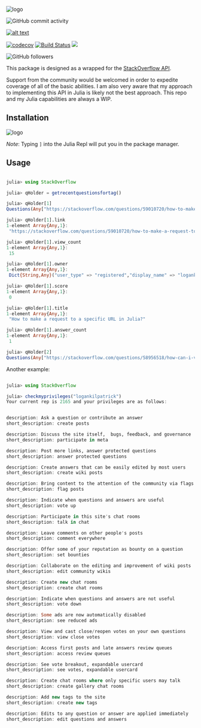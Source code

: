 ![logo](assets/logo.png)

![GitHub commit activity](https://img.shields.io/github/commit-activity/m/logankilpatrick/StackOverflow.jl?style=for-the-badge) 

[![alt text](https://img.shields.io/badge/slack-join%20the%20StackOverflow%20channel%20on%20Slack-9d72b1?style=for-the-badge&logo=slack)](https://slackinvite.julialang.org) 

[![codecov](https://codecov.io/gh/logankilpatrick/StackOverflow.jl/branch/master/graph/badge.svg)](https://codecov.io/gh/logankilpatrick/StackOverflow.jl)
[![Build Status](https://travis-ci.com/logankilpatrick/StackOverflow.jl.svg?branch=master)](https://travis-ci.com/logankilpatrick/StackOverflow.jl)
[![](https://img.shields.io/badge/docs-dev-blue.svg)](https://logankilpatrick.github.io/StackOverflow.jl/dev/)


![GitHub followers](https://img.shields.io/github/followers/logankilpatrick?label=Follow&style=social)

This package is designed as a wrapped for the [StackOverflow API](https://api.stackexchange.com).

Support from the community would be welcomed in order to expedite coverage of all of the basic abilities.
I am also very aware that my approach to implementing this API in Julia is likely not the best approach. This repo and my Julia capabilities are always a WIP.

## Installation

![logo](assets/install.png)

_Note_: Typing `]` into the Julia Repl will put you in the package manager. 

## Usage

```julia

julia> using StackOverflow

julia> qHolder = getrecentquestionsfortag()

julia> qHolder[1]
Questions(Any["https://stackoverflow.com/questions/59010720/how-to-make-a-request-to-a-specific-url-in-julia"], Any[15], Any[1574532755], Any[true], Any[Dict{String,Any}("user_type" => "registered","display_name" => "logankilpatrick","reputation" => 2135,"user_id" => 7619808,"link" => "https://stackoverflow.com/users/7619808/logankilpatrick","profile_image" => "https://i.stack.imgur.com/gHvtS.png?s=128&g=1")], Any[1574534113], Any[0], Any[59010920], Any[59010720], Any[Any["julia"]], Any["How to make a request to a specific URL in Julia?"], Any[1])

julia> qHolder[1].link
1-element Array{Any,1}:
 "https://stackoverflow.com/questions/59010720/how-to-make-a-request-to-a-specific-url-in-julia"

julia> qHolder[1].view_count
1-element Array{Any,1}:
 15

julia> qHolder[1].owner
1-element Array{Any,1}:
 Dict{String,Any}("user_type" => "registered","display_name" => "logankilpatrick","reputation" => 2135,"user_id" => 7619808,"link" => "https://stackoverflow.com/users/7619808/logankilpatrick","profile_image" => "https://i.stack.imgur.com/gHvtS.png?s=128&g=1")

julia> qHolder[1].score
1-element Array{Any,1}:
 0

julia> qHolder[1].title
1-element Array{Any,1}:
 "How to make a request to a specific URL in Julia?"

julia> qHolder[1].answer_count
1-element Array{Any,1}:
 1

julia> qHolder[2]
Questions(Any["https://stackoverflow.com/questions/58956518/how-can-i-view-profiling-information-visually"], Any[145], Any[1574259575], Any[true], Any[Dict{String,Any}("user_type" => "registered","display_name" => "Marouane1994","reputation" => 173,"user_id" => 12078089,"link" => "https://stackoverflow.com/users/12078089/marouane1994","profile_image" => "https://www.gravatar.com/avatar/67241161f774e0fd40923e37c370fb26?s=128&d=identicon&r=PG&f=1")], Any[1574519259], Any[0], Any[], Any[58956518], Any[Any["julia"]], Any["How can I view profiling information visually?"], Any[1])
```

Another example:

```julia

julia> using StackOverflow

julia> checkmyprivileges("logankilpatrick")
Your current rep is 2165 and your privileges are as follows:


description: Ask a question or contribute an answer
short_description: create posts

description: Discuss the site itself,  bugs, feedback, and governance
short_description: participate in meta

description: Post more links, answer protected questions
short_description: answer protected questions

description: Create answers that can be easily edited by most users
short_description: create wiki posts

description: Bring content to the attention of the community via flags
short_description: flag posts

description: Indicate when questions and answers are useful
short_description: vote up

description: Participate in this site's chat rooms
short_description: talk in chat

description: Leave comments on other people's posts
short_description: comment everywhere

description: Offer some of your reputation as bounty on a question
short_description: set bounties

description: Collaborate on the editing and improvement of wiki posts
short_description: edit community wikis

description: Create new chat rooms
short_description: create chat rooms

description: Indicate when questions and answers are not useful
short_description: vote down

description: Some ads are now automatically disabled
short_description: see reduced ads

description: View and cast close/reopen votes on your own questions
short_description: view close votes

description: Access first posts and late answers review queues
short_description: access review queues

description: See vote breakout, expandable usercard
short_description: see votes, expandable usercard

description: Create chat rooms where only specific users may talk
short_description: create gallery chat rooms

description: Add new tags to the site
short_description: create new tags

description: Edits to any question or answer are applied immediately
short_description: edit questions and answers
```
